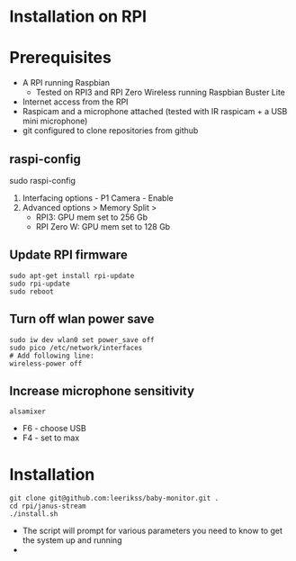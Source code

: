 Installation on RPI
===

# Prerequisites
- A RPI running Raspbian
  - Tested on RPI3 and RPI Zero Wireless running Raspbian Buster Lite
- Internet access from the RPI
- Raspicam and a microphone attached (tested with IR raspicam + a USB mini microphone)
- git configured to clone repositories from github

## raspi-config
sudo raspi-config
1) Interfacing options - P1 Camera - Enable
2) Advanced options > Memory Split > 
   - RPI3: GPU mem set to 256 Gb
   - RPI Zero W: GPU mem set to 128 Gb

## Update RPI firmware
```console
sudo apt-get install rpi-update
sudo rpi-update
sudo reboot
```

## Turn off wlan power save
```console
sudo iw dev wlan0 set power_save off
sudo pico /etc/network/interfaces
# Add following line:
wireless-power off
```

## Increase microphone sensitivity
```console
alsamixer
```
- F6 - choose USB
- F4 - set to max

# Installation
```console
git clone git@github.com:leerikss/baby-monitor.git .
cd rpi/janus-stream
./install.sh
```
- The script will prompt for various parameters you need to know to get the system up and running
- 
